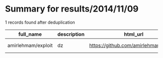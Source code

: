 
# Summary for results/2014/11/09
    
1 records found after deduplication

| full_name | description | html_url | matched_list | matched_count | pushed_at | size | stargazers_count | language | forks_count |
|--------------------|---------------|---------------------------------------|----------------|-----------------|---------------------------|--------|--------------------|------------|---------------|
| amirlehmam/exploit | dz | https://github.com/amirlehmam/exploit | ['exploit'] | 1 | 2014-11-09 16:48:44+00:00 | 0 | 0 | nan | 0 |
